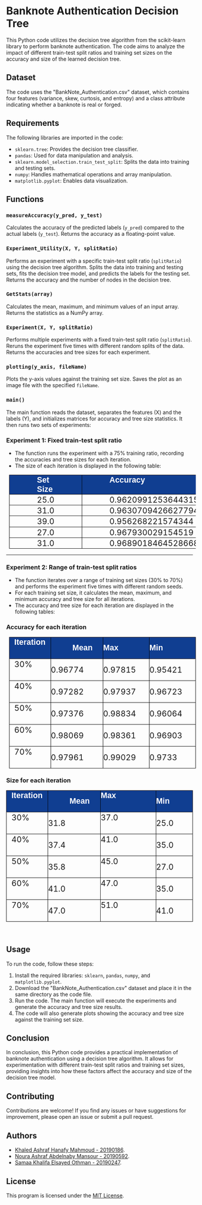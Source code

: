 # Banknote Authentication Decision Tree

This Python code utilizes the decision tree algorithm from the scikit-learn library to perform banknote authentication. The code aims to analyze the impact of different train-test split ratios and training set sizes on the accuracy and size of the learned decision tree.

## Dataset

The code uses the "BankNote_Authentication.csv" dataset, which contains four features (variance, skew, curtosis, and entropy) and a class attribute indicating whether a banknote is real or forged.

## Requirements

The following libraries are imported in the code:

- `sklearn.tree`: Provides the decision tree classifier.
- `pandas`: Used for data manipulation and analysis.
- `sklearn.model_selection.train_test_split`: Splits the data into training and testing sets.
- `numpy`: Handles mathematical operations and array manipulation.
- `matplotlib.pyplot`: Enables data visualization.

## Functions

### `measureAccuracy(y_pred, y_test)`

Calculates the accuracy of the predicted labels (`y_pred`) compared to the actual labels (`y_test`). Returns the accuracy as a floating-point value.

### `Experiment_Utility(X, Y, splitRatio)`

Performs an experiment with a specific train-test split ratio (`splitRatio`) using the decision tree algorithm. Splits the data into training and testing sets, fits the decision tree model, and predicts the labels for the testing set. Returns the accuracy and the number of nodes in the decision tree.

### `GetStats(array)`

Calculates the mean, maximum, and minimum values of an input array. Returns the statistics as a NumPy array.

### `Experiment(X, Y, splitRatio)`

Performs multiple experiments with a fixed train-test split ratio (`splitRatio`). Reruns the experiment five times with different random splits of the data. Returns the accuracies and tree sizes for each experiment.

### `plotting(y_axis, fileName)`

Plots the y-axis values against the training set size. Saves the plot as an image file with the specified `fileName`.

### `main()`

The main function reads the dataset, separates the features (X) and the labels (Y), and initializes matrices for accuracy and tree size statistics. It then runs two sets of experiments:

### Experiment 1: Fixed train-test split ratio
- The function runs the experiment with a 75% training ratio, recording the accuracies and tree sizes for each iteration.
- The size of each iteration is displayed in the following table:

<div class="WordSection1" align="center"><table class="MsoNormalTable" border="1" cellspacing="0" cellpadding="0" style="margin-left:5.8pt;border-collapse:collapse;mso-table-layout-alt:fixed;
 border:none;mso-border-alt:solid black .75pt;mso-yfti-tbllook:480;mso-padding-alt:
 0cm 0cm 0cm 0cm;mso-border-insideh:.75pt solid black;mso-border-insidev:.75pt solid black">
 <tbody><tr style="mso-yfti-irow:0;mso-yfti-firstrow:yes;height:21.9pt">
  <td width="359" valign="top" style="width:269.3pt;border:solid black 1.0pt;
  mso-border-alt:solid black .75pt;background:#103E91;padding:0cm 0cm 0cm 0cm;
  height:21.9pt">
  <p class="TableParagraph" style="margin-top:.75pt;margin-right:55.1pt;
  margin-bottom:0cm;margin-left:55.65pt;margin-bottom:.0001pt"><b style="mso-bidi-font-weight:normal"><span style="font-size:16.0pt;mso-bidi-font-size:
  11.0pt;font-family:&quot;Arial&quot;,sans-serif;mso-hansi-font-family:&quot;Arial MT&quot;;
  mso-bidi-font-family:&quot;Arial MT&quot;;color:white">Set Size</span></b><b style="mso-bidi-font-weight:normal"><span style="font-size:16.0pt;mso-bidi-font-size:
  11.0pt;font-family:&quot;Arial&quot;,sans-serif;mso-hansi-font-family:&quot;Arial MT&quot;;
  mso-bidi-font-family:&quot;Arial MT&quot;"><o:p></o:p></span></b></p>
  </td>
  <td width="359" valign="top" style="width:269.3pt;border:solid black 1.0pt;
  border-left:none;mso-border-left-alt:solid black .75pt;mso-border-alt:solid black .75pt;
  background:#103E91;padding:0cm 0cm 0cm 0cm;height:21.9pt">
  <p class="TableParagraph" style="margin-top:.75pt;margin-right:55.1pt;
  margin-bottom:0cm;margin-left:55.65pt;margin-bottom:.0001pt"><b style="mso-bidi-font-weight:normal"><span style="font-size:16.0pt;mso-bidi-font-size:
  11.0pt;font-family:&quot;Arial&quot;,sans-serif;mso-hansi-font-family:&quot;Arial MT&quot;;
  mso-bidi-font-family:&quot;Arial MT&quot;;color:white">Accuracy</span></b><b style="mso-bidi-font-weight:normal"><span style="font-size:16.0pt;mso-bidi-font-size:
  11.0pt;font-family:&quot;Arial&quot;,sans-serif;mso-hansi-font-family:&quot;Arial MT&quot;;
  mso-bidi-font-family:&quot;Arial MT&quot;"><o:p></o:p></span></b></p>
  </td>
 </tr>
 <tr style="mso-yfti-irow:1;height:21.9pt">
  <td width="359" valign="top" style="width:269.3pt;border:solid black 1.0pt;
  border-top:none;mso-border-top-alt:solid black .75pt;mso-border-alt:solid black .75pt;
  padding:0cm 0cm 0cm 0cm;height:21.9pt">
  <p class="TableParagraph" style="margin-top:.75pt;margin-right:55.1pt;
  margin-bottom:0cm;margin-left:55.65pt;margin-bottom:.0001pt"><span style="font-size:16.0pt;mso-bidi-font-size:11.0pt">25.0<o:p></o:p></span></p>
  </td>
  <td width="359" valign="top" style="width:269.3pt;border-top:none;border-left:
  none;border-bottom:solid black 1.0pt;border-right:solid black 1.0pt;
  mso-border-top-alt:solid black .75pt;mso-border-left-alt:solid black .75pt;
  mso-border-alt:solid black .75pt;padding:0cm 0cm 0cm 0cm;height:21.9pt">
  <p class="TableParagraph" style="margin-top:.75pt;margin-right:55.1pt;
  margin-bottom:0cm;margin-left:55.65pt;margin-bottom:.0001pt"><span style="font-size:16.0pt;mso-bidi-font-size:11.0pt">0.9620991253644315<o:p></o:p></span></p>
  </td>
 </tr>
 <tr style="mso-yfti-irow:2;height:21.9pt">
  <td width="359" valign="top" style="width:269.3pt;border:solid black 1.0pt;
  border-top:none;mso-border-top-alt:solid black .75pt;mso-border-alt:solid black .75pt;
  padding:0cm 0cm 0cm 0cm;height:21.9pt">
  <p class="TableParagraph" style="margin-top:.75pt;margin-right:55.1pt;
  margin-bottom:0cm;margin-left:55.65pt;margin-bottom:.0001pt"><span style="font-size:16.0pt;mso-bidi-font-size:11.0pt">31.0<o:p></o:p></span></p>
  </td>
  <td width="359" valign="top" style="width:269.3pt;border-top:none;border-left:
  none;border-bottom:solid black 1.0pt;border-right:solid black 1.0pt;
  mso-border-top-alt:solid black .75pt;mso-border-left-alt:solid black .75pt;
  mso-border-alt:solid black .75pt;padding:0cm 0cm 0cm 0cm;height:21.9pt">
  <p class="TableParagraph" style="margin-top:.75pt;margin-right:55.1pt;
  margin-bottom:0cm;margin-left:55.65pt;margin-bottom:.0001pt"><span style="font-size:16.0pt;mso-bidi-font-size:11.0pt">0.9630709426627794<o:p></o:p></span></p>
  </td>
 </tr>
 <tr style="mso-yfti-irow:3;height:21.9pt">
  <td width="359" valign="top" style="width:269.3pt;border:solid black 1.0pt;
  border-top:none;mso-border-top-alt:solid black .75pt;mso-border-alt:solid black .75pt;
  padding:0cm 0cm 0cm 0cm;height:21.9pt">
  <p class="TableParagraph" style="margin-top:.75pt;margin-right:55.1pt;
  margin-bottom:0cm;margin-left:55.65pt;margin-bottom:.0001pt"><span style="font-size:16.0pt;mso-bidi-font-size:11.0pt">39.0<o:p></o:p></span></p>
  </td>
  <td width="359" valign="top" style="width:269.3pt;border-top:none;border-left:
  none;border-bottom:solid black 1.0pt;border-right:solid black 1.0pt;
  mso-border-top-alt:solid black .75pt;mso-border-left-alt:solid black .75pt;
  mso-border-alt:solid black .75pt;padding:0cm 0cm 0cm 0cm;height:21.9pt">
  <p class="TableParagraph" style="margin-top:.75pt;margin-right:55.1pt;
  margin-bottom:0cm;margin-left:55.65pt;margin-bottom:.0001pt"><span style="font-size:16.0pt;mso-bidi-font-size:11.0pt">0.956268221574344<o:p></o:p></span></p>
  </td>
 </tr>
 <tr style="mso-yfti-irow:4;height:21.9pt">
  <td width="359" valign="top" style="width:269.3pt;border:solid black 1.0pt;
  border-top:none;mso-border-top-alt:solid black .75pt;mso-border-alt:solid black .75pt;
  padding:0cm 0cm 0cm 0cm;height:21.9pt">
  <p class="TableParagraph" style="margin-top:.75pt;margin-right:55.1pt;
  margin-bottom:0cm;margin-left:55.65pt;margin-bottom:.0001pt"><span style="font-size:16.0pt;mso-bidi-font-size:11.0pt">27.0<o:p></o:p></span></p>
  </td>
  <td width="359" valign="top" style="width:269.3pt;border-top:none;border-left:
  none;border-bottom:solid black 1.0pt;border-right:solid black 1.0pt;
  mso-border-top-alt:solid black .75pt;mso-border-left-alt:solid black .75pt;
  mso-border-alt:solid black .75pt;padding:0cm 0cm 0cm 0cm;height:21.9pt">
  <p class="TableParagraph" style="margin-top:.75pt;margin-right:55.1pt;
  margin-bottom:0cm;margin-left:55.65pt;margin-bottom:.0001pt"><span style="font-size:16.0pt;mso-bidi-font-size:11.0pt">0.967930029154519<o:p></o:p></span></p>
  </td>
 </tr>
 <tr style="mso-yfti-irow:5;mso-yfti-lastrow:yes;height:21.9pt">
  <td width="359" valign="top" style="width:269.3pt;border:solid black 1.0pt;
  border-top:none;mso-border-top-alt:solid black .75pt;mso-border-alt:solid black .75pt;
  padding:0cm 0cm 0cm 0cm;height:21.9pt">
  <p class="TableParagraph" style="margin-top:.75pt;margin-right:55.1pt;
  margin-bottom:0cm;margin-left:55.65pt;margin-bottom:.0001pt"><span style="font-size:16.0pt;mso-bidi-font-size:11.0pt">31.0<o:p></o:p></span></p>
  </td>
  <td width="359" valign="top" style="width:269.3pt;border-top:none;border-left:
  none;border-bottom:solid black 1.0pt;border-right:solid black 1.0pt;
  mso-border-top-alt:solid black .75pt;mso-border-left-alt:solid black .75pt;
  mso-border-alt:solid black .75pt;padding:0cm 0cm 0cm 0cm;height:21.9pt">
  <p class="TableParagraph" style="margin-top:.75pt;margin-right:55.1pt;
  margin-bottom:0cm;margin-left:55.65pt;margin-bottom:.0001pt"><span style="font-size:16.0pt;mso-bidi-font-size:11.0pt">0.9689018464528668<o:p></o:p></span></p>
  </td>
 </tr>
</tbody></table></div>

<hr>

### Experiment 2: Range of train-test split ratios
- The function iterates over a range of training set sizes (30% to 70%) and performs the experiment five times with different random seeds.
- For each training set size, it calculates the mean, maximum, and minimum accuracy and tree size for all iterations.
- The accuracy and tree size for each iteration are displayed in the following tables:


### Accuracy for each iteration ###
<div class="WordSection1" align="center"><table class="MsoNormalTable" border="1" cellspacing="0" cellpadding="0" style="margin-left:5.8pt;border-collapse:collapse;mso-table-layout-alt:fixed;
 border:none;mso-border-alt:solid black .75pt;mso-yfti-tbllook:480;mso-padding-alt:
 0cm 0cm 0cm 0cm;mso-border-insideh:.75pt solid black;mso-border-insidev:.75pt solid black">
 <tbody><tr style="mso-yfti-irow:0;mso-yfti-firstrow:yes;height:21.9pt">
  <td width="113" valign="top" style="width:3.0cm;border:solid black 1.0pt;
  mso-border-alt:solid black .75pt;background:#103E91;padding:0cm 0cm 0cm 0cm;
  height:21.9pt">
  <p class="TableParagraph" style="margin-top:.75pt;margin-right:9.3pt;
  margin-bottom:0cm;margin-left:9.85pt;margin-bottom:.0001pt"><b style="mso-bidi-font-weight:normal"><span style="font-size:16.0pt;mso-bidi-font-size:
  11.0pt;font-family:&quot;Arial&quot;,sans-serif;mso-hansi-font-family:&quot;Arial MT&quot;;
  mso-bidi-font-family:&quot;Arial MT&quot;;color:white">Iteration</span></b><b style="mso-bidi-font-weight:normal"><span style="font-size:16.0pt;mso-bidi-font-size:
  11.0pt;font-family:&quot;Arial&quot;,sans-serif;mso-hansi-font-family:&quot;Arial MT&quot;;
  mso-bidi-font-family:&quot;Arial MT&quot;"><o:p></o:p></span></b></p>
  </td>
  <td width="197" valign="top" style="width:147.4pt;border:solid black 1.0pt;
  border-left:none;mso-border-left-alt:solid black .75pt;mso-border-alt:solid black .75pt;
  background:#103E91;padding:0cm 0cm 0cm 0cm;height:21.9pt">
  <p class="TableParagraph" style="margin-left:43.6pt"><b style="mso-bidi-font-weight:
  normal"><span style="font-size:16.0pt;mso-bidi-font-size:11.0pt;font-family:
  &quot;Arial&quot;,sans-serif;mso-hansi-font-family:&quot;Arial MT&quot;;mso-bidi-font-family:
  &quot;Arial MT&quot;;color:white">Mean</span></b><b style="mso-bidi-font-weight:normal"><span style="font-size:16.0pt;mso-bidi-font-size:11.0pt;font-family:&quot;Arial&quot;,sans-serif;
  mso-hansi-font-family:&quot;Arial MT&quot;;mso-bidi-font-family:&quot;Arial MT&quot;"><o:p></o:p></span></b></p>
  </td>
  <td width="197" valign="top" style="width:147.4pt;border:solid black 1.0pt;
  border-left:none;mso-border-left-alt:solid black .75pt;mso-border-alt:solid black .75pt;
  background:#103E91;padding:0cm 0cm 0cm 0cm;height:21.9pt">
  <p class="TableParagraph"><b style="mso-bidi-font-weight:normal"><span style="font-size:16.0pt;mso-bidi-font-size:11.0pt;font-family:&quot;Arial&quot;,sans-serif;
  mso-hansi-font-family:&quot;Arial MT&quot;;mso-bidi-font-family:&quot;Arial MT&quot;;color:white">Max</span></b><b style="mso-bidi-font-weight:normal"><span style="font-size:16.0pt;mso-bidi-font-size:
  11.0pt;font-family:&quot;Arial&quot;,sans-serif;mso-hansi-font-family:&quot;Arial MT&quot;;
  mso-bidi-font-family:&quot;Arial MT&quot;"><o:p></o:p></span></b></p>
  </td>
  <td width="197" valign="top" style="width:147.4pt;border:solid black 1.0pt;
  border-left:none;mso-border-left-alt:solid black .75pt;mso-border-alt:solid black .75pt;
  background:#103E91;padding:0cm 0cm 0cm 0cm;height:21.9pt">
  <p class="TableParagraph"><b style="mso-bidi-font-weight:normal"><span style="font-size:16.0pt;mso-bidi-font-size:11.0pt;font-family:&quot;Arial&quot;,sans-serif;
  mso-hansi-font-family:&quot;Arial MT&quot;;mso-bidi-font-family:&quot;Arial MT&quot;;color:white">Min</span></b><b style="mso-bidi-font-weight:normal"><span style="font-size:16.0pt;mso-bidi-font-size:
  11.0pt;font-family:&quot;Arial&quot;,sans-serif;mso-hansi-font-family:&quot;Arial MT&quot;;
  mso-bidi-font-family:&quot;Arial MT&quot;"><o:p></o:p></span></b></p>
  </td>
 </tr>
 <tr style="mso-yfti-irow:1;height:21.9pt">
  <td width="113" valign="top" style="width:3.0cm;border:solid black 1.0pt;
  border-top:none;mso-border-top-alt:solid black .75pt;mso-border-alt:solid black .75pt;
  padding:0cm 0cm 0cm 0cm;height:21.9pt">
  <p class="TableParagraph" style="margin-top:.75pt;margin-right:9.3pt;
  margin-bottom:0cm;margin-left:9.85pt;margin-bottom:.0001pt"><span style="font-size:16.0pt;mso-bidi-font-size:11.0pt">30%<o:p></o:p></span></p>
  </td>
  <td width="197" valign="top" style="width:147.4pt;border-top:none;border-left:
  none;border-bottom:solid black 1.0pt;border-right:solid black 1.0pt;
  mso-border-top-alt:solid black .75pt;mso-border-left-alt:solid black .75pt;
  mso-border-alt:solid black .75pt;padding:0cm 0cm 0cm 0cm;height:21.9pt">
  <p class="TableParagraph"><span style="font-size:16.0pt;mso-bidi-font-size:
  11.0pt">0.96774<o:p></o:p></span></p>
  </td>
  <td width="197" valign="top" style="width:147.4pt;border-top:none;border-left:
  none;border-bottom:solid black 1.0pt;border-right:solid black 1.0pt;
  mso-border-top-alt:solid black .75pt;mso-border-left-alt:solid black .75pt;
  mso-border-alt:solid black .75pt;padding:0cm 0cm 0cm 0cm;height:21.9pt">
  <p class="TableParagraph"><span style="font-size:16.0pt;mso-bidi-font-size:
  11.0pt">0.97815<o:p></o:p></span></p>
  </td>
  <td width="197" valign="top" style="width:147.4pt;border-top:none;border-left:
  none;border-bottom:solid black 1.0pt;border-right:solid black 1.0pt;
  mso-border-top-alt:solid black .75pt;mso-border-left-alt:solid black .75pt;
  mso-border-alt:solid black .75pt;padding:0cm 0cm 0cm 0cm;height:21.9pt">
  <p class="TableParagraph"><span style="font-size:16.0pt;mso-bidi-font-size:
  11.0pt">0.95421<o:p></o:p></span></p>
  </td>
 </tr>
 <tr style="mso-yfti-irow:2;height:21.9pt">
  <td width="113" valign="top" style="width:3.0cm;border:solid black 1.0pt;
  border-top:none;mso-border-top-alt:solid black .75pt;mso-border-alt:solid black .75pt;
  padding:0cm 0cm 0cm 0cm;height:21.9pt">
  <p class="TableParagraph" style="margin-top:.75pt;margin-right:9.3pt;
  margin-bottom:0cm;margin-left:9.85pt;margin-bottom:.0001pt"><span style="font-size:16.0pt;mso-bidi-font-size:11.0pt">40%<o:p></o:p></span></p>
  </td>
  <td width="197" valign="top" style="width:147.4pt;border-top:none;border-left:
  none;border-bottom:solid black 1.0pt;border-right:solid black 1.0pt;
  mso-border-top-alt:solid black .75pt;mso-border-left-alt:solid black .75pt;
  mso-border-alt:solid black .75pt;padding:0cm 0cm 0cm 0cm;height:21.9pt">
  <p class="TableParagraph"><span style="font-size:16.0pt;mso-bidi-font-size:
  11.0pt">0.97282<o:p></o:p></span></p>
  </td>
  <td width="197" valign="top" style="width:147.4pt;border-top:none;border-left:
  none;border-bottom:solid black 1.0pt;border-right:solid black 1.0pt;
  mso-border-top-alt:solid black .75pt;mso-border-left-alt:solid black .75pt;
  mso-border-alt:solid black .75pt;padding:0cm 0cm 0cm 0cm;height:21.9pt">
  <p class="TableParagraph"><span style="font-size:16.0pt;mso-bidi-font-size:
  11.0pt">0.97937<o:p></o:p></span></p>
  </td>
  <td width="197" valign="top" style="width:147.4pt;border-top:none;border-left:
  none;border-bottom:solid black 1.0pt;border-right:solid black 1.0pt;
  mso-border-top-alt:solid black .75pt;mso-border-left-alt:solid black .75pt;
  mso-border-alt:solid black .75pt;padding:0cm 0cm 0cm 0cm;height:21.9pt">
  <p class="TableParagraph"><span style="font-size:16.0pt;mso-bidi-font-size:
  11.0pt">0.96723<o:p></o:p></span></p>
  </td>
 </tr>
 <tr style="mso-yfti-irow:3;height:21.9pt">
  <td width="113" valign="top" style="width:3.0cm;border:solid black 1.0pt;
  border-top:none;mso-border-top-alt:solid black .75pt;mso-border-alt:solid black .75pt;
  padding:0cm 0cm 0cm 0cm;height:21.9pt">
  <p class="TableParagraph" style="margin-top:.75pt;margin-right:9.3pt;
  margin-bottom:0cm;margin-left:9.85pt;margin-bottom:.0001pt"><span style="font-size:16.0pt;mso-bidi-font-size:11.0pt">50%<o:p></o:p></span></p>
  </td>
  <td width="197" valign="top" style="width:147.4pt;border-top:none;border-left:
  none;border-bottom:solid black 1.0pt;border-right:solid black 1.0pt;
  mso-border-top-alt:solid black .75pt;mso-border-left-alt:solid black .75pt;
  mso-border-alt:solid black .75pt;padding:0cm 0cm 0cm 0cm;height:21.9pt">
  <p class="TableParagraph"><span style="font-size:16.0pt;mso-bidi-font-size:
  11.0pt">0.97376<o:p></o:p></span></p>
  </td>
  <td width="197" valign="top" style="width:147.4pt;border-top:none;border-left:
  none;border-bottom:solid black 1.0pt;border-right:solid black 1.0pt;
  mso-border-top-alt:solid black .75pt;mso-border-left-alt:solid black .75pt;
  mso-border-alt:solid black .75pt;padding:0cm 0cm 0cm 0cm;height:21.9pt">
  <p class="TableParagraph"><span style="font-size:16.0pt;mso-bidi-font-size:
  11.0pt">0.98834<o:p></o:p></span></p>
  </td>
  <td width="197" valign="top" style="width:147.4pt;border-top:none;border-left:
  none;border-bottom:solid black 1.0pt;border-right:solid black 1.0pt;
  mso-border-top-alt:solid black .75pt;mso-border-left-alt:solid black .75pt;
  mso-border-alt:solid black .75pt;padding:0cm 0cm 0cm 0cm;height:21.9pt">
  <p class="TableParagraph"><span style="font-size:16.0pt;mso-bidi-font-size:
  11.0pt">0.96064<o:p></o:p></span></p>
  </td>
 </tr>
 <tr style="mso-yfti-irow:4;height:21.9pt">
  <td width="113" valign="top" style="width:3.0cm;border:solid black 1.0pt;
  border-top:none;mso-border-top-alt:solid black .75pt;mso-border-alt:solid black .75pt;
  padding:0cm 0cm 0cm 0cm;height:21.9pt">
  <p class="TableParagraph" style="margin-top:.75pt;margin-right:9.3pt;
  margin-bottom:0cm;margin-left:9.85pt;margin-bottom:.0001pt"><span style="font-size:16.0pt;mso-bidi-font-size:11.0pt">60%<o:p></o:p></span></p>
  </td>
  <td width="197" valign="top" style="width:147.4pt;border-top:none;border-left:
  none;border-bottom:solid black 1.0pt;border-right:solid black 1.0pt;
  mso-border-top-alt:solid black .75pt;mso-border-left-alt:solid black .75pt;
  mso-border-alt:solid black .75pt;padding:0cm 0cm 0cm 0cm;height:21.9pt">
  <p class="TableParagraph"><span style="font-size:16.0pt;mso-bidi-font-size:
  11.0pt">0.98069<o:p></o:p></span></p>
  </td>
  <td width="197" valign="top" style="width:147.4pt;border-top:none;border-left:
  none;border-bottom:solid black 1.0pt;border-right:solid black 1.0pt;
  mso-border-top-alt:solid black .75pt;mso-border-left-alt:solid black .75pt;
  mso-border-alt:solid black .75pt;padding:0cm 0cm 0cm 0cm;height:21.9pt">
  <p class="TableParagraph"><span style="font-size:16.0pt;mso-bidi-font-size:
  11.0pt">0.98361<o:p></o:p></span></p>
  </td>
  <td width="197" valign="top" style="width:147.4pt;border-top:none;border-left:
  none;border-bottom:solid black 1.0pt;border-right:solid black 1.0pt;
  mso-border-top-alt:solid black .75pt;mso-border-left-alt:solid black .75pt;
  mso-border-alt:solid black .75pt;padding:0cm 0cm 0cm 0cm;height:21.9pt">
  <p class="TableParagraph"><span style="font-size:16.0pt;mso-bidi-font-size:
  11.0pt">0.96903<o:p></o:p></span></p>
  </td>
 </tr>
 <tr style="mso-yfti-irow:5;mso-yfti-lastrow:yes;height:21.9pt">
  <td width="113" valign="top" style="width:3.0cm;border:solid black 1.0pt;
  border-top:none;mso-border-top-alt:solid black .75pt;mso-border-alt:solid black .75pt;
  padding:0cm 0cm 0cm 0cm;height:21.9pt">
  <p class="TableParagraph" style="margin-top:.75pt;margin-right:9.3pt;
  margin-bottom:0cm;margin-left:9.85pt;margin-bottom:.0001pt"><span style="font-size:16.0pt;mso-bidi-font-size:11.0pt">70%<o:p></o:p></span></p>
  </td>
  <td width="197" valign="top" style="width:147.4pt;border-top:none;border-left:
  none;border-bottom:solid black 1.0pt;border-right:solid black 1.0pt;
  mso-border-top-alt:solid black .75pt;mso-border-left-alt:solid black .75pt;
  mso-border-alt:solid black .75pt;padding:0cm 0cm 0cm 0cm;height:21.9pt">
  <p class="TableParagraph"><span style="font-size:16.0pt;mso-bidi-font-size:
  11.0pt">0.97961<o:p></o:p></span></p>
  </td>
  <td width="197" valign="top" style="width:147.4pt;border-top:none;border-left:
  none;border-bottom:solid black 1.0pt;border-right:solid black 1.0pt;
  mso-border-top-alt:solid black .75pt;mso-border-left-alt:solid black .75pt;
  mso-border-alt:solid black .75pt;padding:0cm 0cm 0cm 0cm;height:21.9pt">
  <p class="TableParagraph"><span style="font-size:16.0pt;mso-bidi-font-size:
  11.0pt">0.99029<o:p></o:p></span></p>
  </td>
  <td width="197" valign="top" style="width:147.4pt;border-top:none;border-left:
  none;border-bottom:solid black 1.0pt;border-right:solid black 1.0pt;
  mso-border-top-alt:solid black .75pt;mso-border-left-alt:solid black .75pt;
  mso-border-alt:solid black .75pt;padding:0cm 0cm 0cm 0cm;height:21.9pt">
  <p class="TableParagraph"><span style="font-size:16.0pt;mso-bidi-font-size:
  11.0pt">0.9733<o:p></o:p></span></p>
  </td></tr></tbody></table></div>

### Size for each iteration ###
<div class="WordSection1" align="center"><div align="center"><table class="MsoNormalTable" border="1" cellspacing="0" cellpadding="0" style="border-collapse:collapse;mso-table-layout-alt:fixed;border:none;
 mso-border-alt:solid black .75pt;mso-yfti-tbllook:480;mso-padding-alt:0cm 0cm 0cm 0cm;
 mso-border-insideh:.75pt solid black;mso-border-insidev:.75pt solid black">
 <tbody><tr style="mso-yfti-irow:0;mso-yfti-firstrow:yes;height:21.9pt">
  <td width="113" valign="top" style="width:3.0cm;border:solid black 1.0pt;
  mso-border-alt:solid black .75pt;background:#103E91;padding:0cm 0cm 0cm 0cm;
  height:21.9pt">
  <p class="TableParagraph" style="margin-top:.75pt;margin-right:9.3pt;
  margin-bottom:0cm;margin-left:9.85pt;margin-bottom:.0001pt"><b style="mso-bidi-font-weight:normal"><span style="font-size:16.0pt;mso-bidi-font-size:
  11.0pt;font-family:&quot;Arial&quot;,sans-serif;mso-hansi-font-family:&quot;Arial MT&quot;;
  mso-bidi-font-family:&quot;Arial MT&quot;;color:white">Iteration</span></b><b style="mso-bidi-font-weight:normal"><span style="font-size:16.0pt;mso-bidi-font-size:
  11.0pt;font-family:&quot;Arial&quot;,sans-serif;mso-hansi-font-family:&quot;Arial MT&quot;;
  mso-bidi-font-family:&quot;Arial MT&quot;"><o:p></o:p></span></b></p>
  </td>
  <td width="197" valign="top" style="width:147.4pt;border:solid black 1.0pt;
  border-left:none;mso-border-left-alt:solid black .75pt;mso-border-alt:solid black .75pt;
  background:#103E91;padding:0cm 0cm 0cm 0cm;height:21.9pt">
  <p class="TableParagraph" style="margin-left:43.6pt"><b style="mso-bidi-font-weight:
  normal"><span style="font-size:16.0pt;mso-bidi-font-size:11.0pt;font-family:
  &quot;Arial&quot;,sans-serif;mso-hansi-font-family:&quot;Arial MT&quot;;mso-bidi-font-family:
  &quot;Arial MT&quot;;color:white">Mean</span></b><b style="mso-bidi-font-weight:normal"><span style="font-size:16.0pt;mso-bidi-font-size:11.0pt;font-family:&quot;Arial&quot;,sans-serif;
  mso-hansi-font-family:&quot;Arial MT&quot;;mso-bidi-font-family:&quot;Arial MT&quot;"><o:p></o:p></span></b></p>
  </td>
  <td width="197" valign="top" style="width:147.4pt;border:solid black 1.0pt;
  border-left:none;mso-border-left-alt:solid black .75pt;mso-border-alt:solid black .75pt;
  background:#103E91;padding:0cm 0cm 0cm 0cm;height:21.9pt">
  <p class="TableParagraph" style="margin-top:.75pt;margin-right:57.35pt;
  margin-bottom:0cm;margin-left:0cm;margin-bottom:.0001pt"><b style="mso-bidi-font-weight:
  normal"><span style="font-size:16.0pt;mso-bidi-font-size:11.0pt;font-family:
  &quot;Arial&quot;,sans-serif;mso-hansi-font-family:&quot;Arial MT&quot;;mso-bidi-font-family:
  &quot;Arial MT&quot;;color:white">Max</span></b><b style="mso-bidi-font-weight:normal"><span style="font-size:16.0pt;mso-bidi-font-size:11.0pt;font-family:&quot;Arial&quot;,sans-serif;
  mso-hansi-font-family:&quot;Arial MT&quot;;mso-bidi-font-family:&quot;Arial MT&quot;"><o:p></o:p></span></b></p>
  </td>
  <td width="197" valign="top" style="width:147.4pt;border:solid black 1.0pt;
  border-left:none;mso-border-left-alt:solid black .75pt;mso-border-alt:solid black .75pt;
  background:#103E91;padding:0cm 0cm 0cm 0cm;height:21.9pt">
  <p class="TableParagraph"><b style="mso-bidi-font-weight:normal"><span style="font-size:16.0pt;mso-bidi-font-size:11.0pt;font-family:&quot;Arial&quot;,sans-serif;
  mso-hansi-font-family:&quot;Arial MT&quot;;mso-bidi-font-family:&quot;Arial MT&quot;;color:white">Min</span></b><b style="mso-bidi-font-weight:normal"><span style="font-size:16.0pt;mso-bidi-font-size:
  11.0pt;font-family:&quot;Arial&quot;,sans-serif;mso-hansi-font-family:&quot;Arial MT&quot;;
  mso-bidi-font-family:&quot;Arial MT&quot;"><o:p></o:p></span></b></p>
  </td>
 </tr>
 <tr style="mso-yfti-irow:1;height:21.9pt">
  <td width="113" valign="top" style="width:3.0cm;border:solid black 1.0pt;
  border-top:none;mso-border-top-alt:solid black .75pt;mso-border-alt:solid black .75pt;
  padding:0cm 0cm 0cm 0cm;height:21.9pt">
  <p class="TableParagraph" style="margin-top:.75pt;margin-right:9.3pt;
  margin-bottom:0cm;margin-left:9.85pt;margin-bottom:.0001pt"><span style="font-size:16.0pt;mso-bidi-font-size:11.0pt">30%<o:p></o:p></span></p>
  </td>
  <td width="197" valign="top" style="width:147.4pt;border-top:none;border-left:
  none;border-bottom:solid black 1.0pt;border-right:solid black 1.0pt;
  mso-border-top-alt:solid black .75pt;mso-border-left-alt:solid black .75pt;
  mso-border-alt:solid black .75pt;padding:0cm 0cm 0cm 0cm;height:21.9pt">
  <p class="TableParagraph"><span style="font-size:16.0pt;mso-bidi-font-size:
  11.0pt">31.8<o:p></o:p></span></p>
  </td>
  <td width="197" valign="top" style="width:147.4pt;border-top:none;border-left:
  none;border-bottom:solid black 1.0pt;border-right:solid black 1.0pt;
  mso-border-top-alt:solid black .75pt;mso-border-left-alt:solid black .75pt;
  mso-border-alt:solid black .75pt;padding:0cm 0cm 0cm 0cm;height:21.9pt">
  <p class="TableParagraph" style="margin-top:.75pt;margin-right:57.35pt;
  margin-bottom:0cm;margin-left:0cm;margin-bottom:.0001pt"><span style="font-size:16.0pt;mso-bidi-font-size:11.0pt">37.0<o:p></o:p></span></p>
  </td>
  <td width="197" valign="top" style="width:147.4pt;border-top:none;border-left:
  none;border-bottom:solid black 1.0pt;border-right:solid black 1.0pt;
  mso-border-top-alt:solid black .75pt;mso-border-left-alt:solid black .75pt;
  mso-border-alt:solid black .75pt;padding:0cm 0cm 0cm 0cm;height:21.9pt">
  <p class="TableParagraph"><span style="font-size:16.0pt;mso-bidi-font-size:
  11.0pt">25.0<o:p></o:p></span></p>
  </td>
 </tr>
 <tr style="mso-yfti-irow:2;height:21.9pt">
  <td width="113" valign="top" style="width:3.0cm;border:solid black 1.0pt;
  border-top:none;mso-border-top-alt:solid black .75pt;mso-border-alt:solid black .75pt;
  padding:0cm 0cm 0cm 0cm;height:21.9pt">
  <p class="TableParagraph" style="margin-top:.75pt;margin-right:9.3pt;
  margin-bottom:0cm;margin-left:9.85pt;margin-bottom:.0001pt"><span style="font-size:16.0pt;mso-bidi-font-size:11.0pt">40%<o:p></o:p></span></p>
  </td><td width="197" valign="top" style="width:147.4pt;border-top:none;border-left:
  none;border-bottom:solid black 1.0pt;border-right:solid black 1.0pt;
  mso-border-top-alt:solid black .75pt;mso-border-left-alt:solid black .75pt;
  mso-border-alt:solid black .75pt;padding:0cm 0cm 0cm 0cm;height:21.9pt">
  <p class="TableParagraph"><span style="font-size:16.0pt;mso-bidi-font-size:
  11.0pt">37.4<o:p></o:p></span></p>
  </td>
  <td width="197" valign="top" style="width:147.4pt;border-top:none;border-left:
  none;border-bottom:solid black 1.0pt;border-right:solid black 1.0pt;
  mso-border-top-alt:solid black .75pt;mso-border-left-alt:solid black .75pt;
  mso-border-alt:solid black .75pt;padding:0cm 0cm 0cm 0cm;height:21.9pt">
  <p class="TableParagraph" style="margin-top:.75pt;margin-right:57.35pt;
  margin-bottom:0cm;margin-left:0cm;margin-bottom:.0001pt"><span style="font-size:16.0pt;mso-bidi-font-size:11.0pt">41.0<o:p></o:p></span></p>
  </td>
  <td width="197" valign="top" style="width:147.4pt;border-top:none;border-left:
  none;border-bottom:solid black 1.0pt;border-right:solid black 1.0pt;
  mso-border-top-alt:solid black .75pt;mso-border-left-alt:solid black .75pt;
  mso-border-alt:solid black .75pt;padding:0cm 0cm 0cm 0cm;height:21.9pt">
  <p class="TableParagraph"><span style="font-size:16.0pt;mso-bidi-font-size:
  11.0pt">35.0<o:p></o:p></span></p>
  </td>
 </tr>
 <tr style="mso-yfti-irow:3;height:21.9pt">
  <td width="113" valign="top" style="width:3.0cm;border:solid black 1.0pt;
  border-top:none;mso-border-top-alt:solid black .75pt;mso-border-alt:solid black .75pt;
  padding:0cm 0cm 0cm 0cm;height:21.9pt">
  <p class="TableParagraph" style="margin-top:.75pt;margin-right:9.3pt;
  margin-bottom:0cm;margin-left:9.85pt;margin-bottom:.0001pt"><span style="font-size:16.0pt;mso-bidi-font-size:11.0pt">50%<o:p></o:p></span></p>
  </td>
  <td width="197" valign="top" style="width:147.4pt;border-top:none;border-left:
  none;border-bottom:solid black 1.0pt;border-right:solid black 1.0pt;
  mso-border-top-alt:solid black .75pt;mso-border-left-alt:solid black .75pt;
  mso-border-alt:solid black .75pt;padding:0cm 0cm 0cm 0cm;height:21.9pt">
  <p class="TableParagraph"><span style="font-size:16.0pt;mso-bidi-font-size:
  11.0pt">35.8<o:p></o:p></span></p>
  </td>
  <td width="197" valign="top" style="width:147.4pt;border-top:none;border-left:
  none;border-bottom:solid black 1.0pt;border-right:solid black 1.0pt;
  mso-border-top-alt:solid black .75pt;mso-border-left-alt:solid black .75pt;
  mso-border-alt:solid black .75pt;padding:0cm 0cm 0cm 0cm;height:21.9pt">
  <p class="TableParagraph" style="margin-top:.75pt;margin-right:57.35pt;
  margin-bottom:0cm;margin-left:0cm;margin-bottom:.0001pt"><span style="font-size:16.0pt;mso-bidi-font-size:11.0pt">45.0<o:p></o:p></span></p>
  </td>
  <td width="197" valign="top" style="width:147.4pt;border-top:none;border-left:
  none;border-bottom:solid black 1.0pt;border-right:solid black 1.0pt;
  mso-border-top-alt:solid black .75pt;mso-border-left-alt:solid black .75pt;
  mso-border-alt:solid black .75pt;padding:0cm 0cm 0cm 0cm;height:21.9pt">
  <p class="TableParagraph"><span style="font-size:16.0pt;mso-bidi-font-size:
  11.0pt">27.0<o:p></o:p></span></p>
  </td>
 </tr>
 <tr style="mso-yfti-irow:4;height:21.9pt">
  <td width="113" valign="top" style="width:3.0cm;border:solid black 1.0pt;
  border-top:none;mso-border-top-alt:solid black .75pt;mso-border-alt:solid black .75pt;
  padding:0cm 0cm 0cm 0cm;height:21.9pt">
  <p class="TableParagraph" style="margin-top:.75pt;margin-right:9.3pt;
  margin-bottom:0cm;margin-left:9.85pt;margin-bottom:.0001pt"><span style="font-size:16.0pt;mso-bidi-font-size:11.0pt">60%<o:p></o:p></span></p>
  </td>
  <td width="197" valign="top" style="width:147.4pt;border-top:none;border-left:
  none;border-bottom:solid black 1.0pt;border-right:solid black 1.0pt;
  mso-border-top-alt:solid black .75pt;mso-border-left-alt:solid black .75pt;
  mso-border-alt:solid black .75pt;padding:0cm 0cm 0cm 0cm;height:21.9pt">
  <p class="TableParagraph"><span style="font-size:16.0pt;mso-bidi-font-size:
  11.0pt">41.0<o:p></o:p></span></p>
  </td>
  <td width="197" valign="top" style="width:147.4pt;border-top:none;border-left:
  none;border-bottom:solid black 1.0pt;border-right:solid black 1.0pt;
  mso-border-top-alt:solid black .75pt;mso-border-left-alt:solid black .75pt;
  mso-border-alt:solid black .75pt;padding:0cm 0cm 0cm 0cm;height:21.9pt">
  <p class="TableParagraph" style="margin-top:.75pt;margin-right:57.35pt;
  margin-bottom:0cm;margin-left:0cm;margin-bottom:.0001pt"><span style="font-size:16.0pt;mso-bidi-font-size:11.0pt">47.0<o:p></o:p></span></p>
  </td>
  <td width="197" valign="top" style="width:147.4pt;border-top:none;border-left:
  none;border-bottom:solid black 1.0pt;border-right:solid black 1.0pt;
  mso-border-top-alt:solid black .75pt;mso-border-left-alt:solid black .75pt;
  mso-border-alt:solid black .75pt;padding:0cm 0cm 0cm 0cm;height:21.9pt">
  <p class="TableParagraph"><span style="font-size:16.0pt;mso-bidi-font-size:
  11.0pt">35.0<o:p></o:p></span></p>
  </td>
 </tr>
 <tr style="mso-yfti-irow:5;mso-yfti-lastrow:yes;height:21.9pt">
  <td width="113" valign="top" style="width:3.0cm;border:solid black 1.0pt;
  border-top:none;mso-border-top-alt:solid black .75pt;mso-border-alt:solid black .75pt;
  padding:0cm 0cm 0cm 0cm;height:21.9pt">
  <p class="TableParagraph" style="margin-top:.75pt;margin-right:9.3pt;
  margin-bottom:0cm;margin-left:9.85pt;margin-bottom:.0001pt"><span style="font-size:16.0pt;mso-bidi-font-size:11.0pt">70%<o:p></o:p></span></p>
  </td>
  <td width="197" valign="top" style="width:147.4pt;border-top:none;border-left:
  none;border-bottom:solid black 1.0pt;border-right:solid black 1.0pt;
  mso-border-top-alt:solid black .75pt;mso-border-left-alt:solid black .75pt;
  mso-border-alt:solid black .75pt;padding:0cm 0cm 0cm 0cm;height:21.9pt">
  <p class="TableParagraph"><span style="font-size:16.0pt;mso-bidi-font-size:
  11.0pt">47.0<o:p></o:p></span></p>
  </td>
  <td width="197" valign="top" style="width:147.4pt;border-top:none;border-left:
  none;border-bottom:solid black 1.0pt;border-right:solid black 1.0pt;
  mso-border-top-alt:solid black .75pt;mso-border-left-alt:solid black .75pt;
  mso-border-alt:solid black .75pt;padding:0cm 0cm 0cm 0cm;height:21.9pt">
  <p class="TableParagraph" style="margin-top:.75pt;margin-right:57.35pt;
  margin-bottom:0cm;margin-left:0cm;margin-bottom:.0001pt"><span style="font-size:16.0pt;mso-bidi-font-size:11.0pt">51.0<o:p></o:p></span></p>
  </td>
  <td width="197" valign="top" style="width:147.4pt;border-top:none;border-left:
  none;border-bottom:solid black 1.0pt;border-right:solid black 1.0pt;
  mso-border-top-alt:solid black .75pt;mso-border-left-alt:solid black .75pt;
  mso-border-alt:solid black .75pt;padding:0cm 0cm 0cm 0cm;height:21.9pt">
  <p class="TableParagraph"><span style="font-size:16.0pt;mso-bidi-font-size:
  11.0pt">41.0<o:p></o:p></span></p></td></tr></tbody></table></div><br></div>
  
     
## Usage

To run the code, follow these steps:

1. Install the required libraries: `sklearn`, `pandas`, `numpy`, and `matplotlib.pyplot`.
2. Download the "BankNote_Authentication.csv" dataset and place it in the same directory as the code file.
3. Run the code. The main function will execute the experiments and generate the accuracy and tree size results.
4. The code will also generate plots showing the accuracy and tree size against the training set size.


## Conclusion

In conclusion, this Python code provides a practical implementation of banknote authentication using a decision tree algorithm. It allows for experimentation with different train-test split ratios and training set sizes, providing insights into how these factors affect the accuracy and size of the decision tree model.


## Contributing

Contributions are welcome! If you find any issues or have suggestions for improvement, please open an issue or submit a pull request.


## Authors

- [Khaled Ashraf Hanafy Mahmoud - 20190186](https://github.com/KhaledAshrafH).
- [Noura Ashraf Abdelnaby Mansour - 20190592](https://github.com/NouraAshraff).
- [Samaa Khalifa Elsayed Othman - 20190247](https://github.com/SamaaKhalifa).

## License

This program is licensed under the [MIT License](LICENSE.md).
